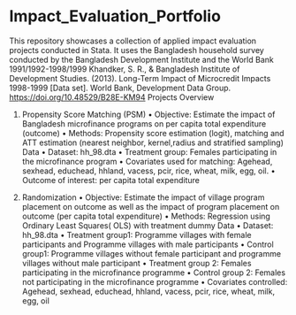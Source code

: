# Impact_Evaluation_Portfolio
This repository showcases a collection of applied impact evaluation projects conducted in Stata. It uses the Bangladesh household survey conducted by the Bangladesh Development Institute and the World Bank 1991/1992-1998/1999  Khandker, S. R., & Bangladesh Institute of Development Studies. (2013). Long-Term Impact of Microcredit Impacts 1998-1999 [Data set]. World Bank, Development Data Group. https://doi.org/10.48529/B28E-KM94
Projects Overview
1. Propensity Score Matching (PSM)
•	Objective: Estimate the impact of Bangladesh microfinance programs on per capita total expenditure (outcome)
•	Methods: Propensity score estimation (logit), matching and ATT estimation (nearest neighbor, kernel,radius and stratified sampling)
Data
•	Dataset: hh_98.dta 
•	Treatment group: Females participating in the microfinance program
•	Covariates used for matching: Agehead, sexhead, educhead, hhland, vacess, pcir, rice, wheat, milk, egg, oil.
•	Outcome of interest: per capita total expenditure

2. Randomization
•	Objective: Estimate the impact of village program placement on outcome as well as the impact of program placement on outcome (per capita total expenditure)
•	Methods: Regression using Ordinary Least Squares( OLS) with treatment dummy
Data
•	Dataset: hh_98.dta 
•	Treatment group1: Programme villages with female participants and Programme villages with male participants
•	Control group1: Programme villages without female participant and programme villages without male participant
•	Treatment group 2: Females participating in the microfinance programme
•	Control group 2: Females not participating in the microfinance programme
•	Covariates controlled: Agehead, sexhead, educhead, hhland, vacess, pcir, rice, wheat, milk, egg, oil
